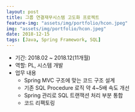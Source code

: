 ```yaml
---
layout: post
title: 그룹 연결재무시스템 고도화 프로젝트
feature-img: "assets/img/portfolio/hcon.jpeg"
img: "assets/img/portfolio/hcon.jpeg"
date: 2018-12-15
tags: [Java, Spring Framework, SQL]
---
```

 - 기간: 2018.02 ~ 2018.12(11개월)
 - 역할: PL, 시스템 개발
 - 업무 내용
   - Spring MVC 구조에 맞는 코드 구조 설계
   - 기존 SQL Procedure 로직 약 4~5배 속도 개선
   - Spring 관리로 SQL 트랜잭션 처리 부분 통합
   - 코드 리팩토링